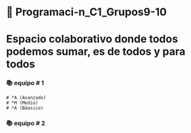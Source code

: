 # 🚀 Programaci-n_C1_Grupos9-10
# **Espacio colaborativo donde todos podemos sumar, es de todos y para todos**
### 📚 equipo # 1
    # *A (Avanzado)
    # *M (Medio)
    # *A (Báasico)

### 📚 equipo # 2
